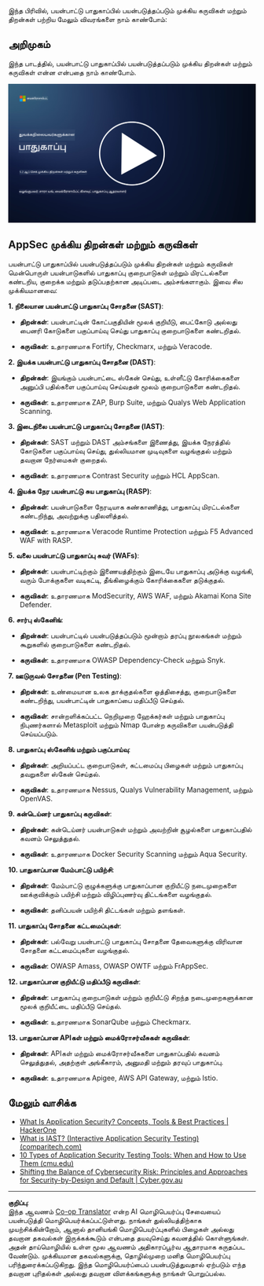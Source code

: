 <!--
CO_OP_TRANSLATOR_METADATA:
{
  "original_hash": "790a3fa7e535ec60bb51bde13e759781",
  "translation_date": "2025-10-11T11:33:45+00:00",
  "source_file": "5.2 AppSec key capabilities.md",
  "language_code": "ta"
}
-->
இந்த பிரிவில், பயன்பாட்டு பாதுகாப்பில் பயன்படுத்தப்படும் முக்கிய கருவிகள் மற்றும் திறன்கள் பற்றிய மேலும் விவரங்களை நாம் காண்போம்:

## அறிமுகம்

இந்த பாடத்தில், பயன்பாட்டு பாதுகாப்பில் பயன்படுத்தப்படும் முக்கிய திறன்கள் மற்றும் கருவிகள் என்ன என்பதை நாம் காண்போம்.

[![வீடியோவை பார்க்க](../../translated_images/5-2_placeholder.35d943b10c4c6018ebe2bbdb7706a0d739ce9e54bdb35eaf2ad644d43f4cec60.ta.png)](https://learn-video.azurefd.net/vod/player?id=b562daa7-ab92-4cf4-a6dd-6b6a506edfac)

## AppSec முக்கிய திறன்கள் மற்றும் கருவிகள்

பயன்பாட்டு பாதுகாப்பில் பயன்படுத்தப்படும் முக்கிய திறன்கள் மற்றும் கருவிகள் மென்பொருள் பயன்பாடுகளில் பாதுகாப்பு குறைபாடுகள் மற்றும் மிரட்டல்களை கண்டறிய, குறைக்க மற்றும் தடுப்பதற்கான அடிப்படை அம்சங்களாகும். இவை சில முக்கியமானவை:

**1. நிலையான பயன்பாட்டு பாதுகாப்பு சோதனை (SAST)**:

- **திறன்கள்**: பயன்பாட்டின் கோட்பகுதியின் மூலக் குறியீடு, பைட்கோடு அல்லது பைனரி கோடுகளை பகுப்பாய்வு செய்து பாதுகாப்பு குறைபாடுகளை கண்டறிதல்.

- **கருவிகள்**: உதாரணமாக Fortify, Checkmarx, மற்றும் Veracode.

**2. இயக்க பயன்பாட்டு பாதுகாப்பு சோதனை (DAST)**:

- **திறன்கள்**: இயங்கும் பயன்பாட்டை ஸ்கேன் செய்து, உள்ளீட்டு கோரிக்கைகளை அனுப்பி பதில்களை பகுப்பாய்வு செய்வதன் மூலம் குறைபாடுகளை கண்டறிதல்.

- **கருவிகள்**: உதாரணமாக ZAP, Burp Suite, மற்றும் Qualys Web Application Scanning.

**3. இடைநிலை பயன்பாட்டு பாதுகாப்பு சோதனை (IAST)**:

- **திறன்கள்**: SAST மற்றும் DAST அம்சங்களை இணைத்து, இயக்க நேரத்தில் கோடுகளை பகுப்பாய்வு செய்து, துல்லியமான முடிவுகளை வழங்குதல் மற்றும் தவறான நேர்மைகள் குறைதல்.

- **கருவிகள்**: உதாரணமாக Contrast Security மற்றும் HCL AppScan.

**4. இயக்க நேர பயன்பாட்டு சுய பாதுகாப்பு (RASP)**:

- **திறன்கள்**: பயன்பாடுகளை நேரடியாக கண்காணித்து, பாதுகாப்பு மிரட்டல்களை கண்டறிந்து, அவற்றுக்கு பதிலளித்தல்.

- **கருவிகள்**: உதாரணமாக Veracode Runtime Protection மற்றும் F5 Advanced WAF with RASP.

**5. வலை பயன்பாட்டு பாதுகாப்பு சுவர் (WAFs)**:

- **திறன்கள்**: பயன்பாட்டிற்கும் இணையத்திற்கும் இடையே பாதுகாப்பு அடுக்கு வழங்கி, வரும் போக்குகளை வடிகட்டி, தீங்கிழைக்கும் கோரிக்கைகளை தடுக்குதல்.

- **கருவிகள்**: உதாரணமாக ModSecurity, AWS WAF, மற்றும் Akamai Kona Site Defender.

**6. சார்பு ஸ்கேனிங்**:

- **திறன்கள்**: பயன்பாட்டில் பயன்படுத்தப்படும் மூன்றாம் தரப்பு நூலகங்கள் மற்றும் கூறுகளில் குறைபாடுகளை கண்டறிதல்.

- **கருவிகள்**: உதாரணமாக OWASP Dependency-Check மற்றும் Snyk.

**7. ஊடுருவல் சோதனை (Pen Testing)**:

- **திறன்கள்**: உண்மையான உலக தாக்குதல்களை ஒத்திசைத்து, குறைபாடுகளை கண்டறிந்து, பயன்பாட்டின் பாதுகாப்பை மதிப்பீடு செய்தல்.

- **கருவிகள்**: சான்றளிக்கப்பட்ட நெறிமுறை ஹேக்கர்கள் மற்றும் பாதுகாப்பு நிபுணர்களால் Metasploit மற்றும் Nmap போன்ற கருவிகளை பயன்படுத்தி செய்யப்படும்.

**8. பாதுகாப்பு ஸ்கேனிங் மற்றும் பகுப்பாய்வு**:

- **திறன்கள்**: அறியப்பட்ட குறைபாடுகள், கட்டமைப்பு பிழைகள் மற்றும் பாதுகாப்பு தவறுகளை ஸ்கேன் செய்தல்.

- **கருவிகள்**: உதாரணமாக Nessus, Qualys Vulnerability Management, மற்றும் OpenVAS.

**9. கன்டெய்னர் பாதுகாப்பு கருவிகள்**:

- **திறன்கள்**: கன்டெய்னர் பயன்பாடுகள் மற்றும் அவற்றின் சூழல்களை பாதுகாப்பதில் கவனம் செலுத்துதல்.

- **கருவிகள்**: உதாரணமாக Docker Security Scanning மற்றும் Aqua Security.

**10. பாதுகாப்பான மேம்பாட்டு பயிற்சி**:

- **திறன்கள்**: மேம்பாட்டு குழுக்களுக்கு பாதுகாப்பான குறியீட்டு நடைமுறைகளை ஊக்குவிக்கும் பயிற்சி மற்றும் விழிப்புணர்வு திட்டங்களை வழங்குதல்.

- **கருவிகள்**: தனிப்பயன் பயிற்சி திட்டங்கள் மற்றும் தளங்கள்.

**11. பாதுகாப்பு சோதனை கட்டமைப்புகள்**:

- **திறன்கள்**: பல்வேறு பயன்பாட்டு பாதுகாப்பு சோதனை தேவைகளுக்கு விரிவான சோதனை கட்டமைப்புகளை வழங்குதல்.

- **கருவிகள்**: OWASP Amass, OWASP OWTF மற்றும் FrAppSec.

**12. பாதுகாப்பான குறியீட்டு மதிப்பீடு கருவிகள்**:

- **திறன்கள்**: பாதுகாப்பு குறைபாடுகள் மற்றும் குறியீட்டு சிறந்த நடைமுறைகளுக்கான மூலக் குறியீட்டை மதிப்பீடு செய்தல்.

- **கருவிகள்**: உதாரணமாக SonarQube மற்றும் Checkmarx.

**13. பாதுகாப்பான APIகள் மற்றும் மைக்ரோசர்வீசுகள் கருவிகள்**:

- **திறன்கள்**: APIகள் மற்றும் மைக்ரோசர்வீசுகளை பாதுகாப்பதில் கவனம் செலுத்துதல், அதற்குள் அங்கீகாரம், அனுமதி மற்றும் தரவுப் பாதுகாப்பு.

- **கருவிகள்**: உதாரணமாக Apigee, AWS API Gateway, மற்றும் Istio.

## மேலும் வாசிக்க

- [What Is Application Security? Concepts, Tools & Best Practices | HackerOne](https://www.hackerone.com/knowledge-center/what-application-security-concepts-tools-best-practices)
- [What is IAST? (Interactive Application Security Testing) (comparitech.com)](https://www.comparitech.com/net-admin/what-is-iast/)
- [10 Types of Application Security Testing Tools: When and How to Use Them (cmu.edu)](https://insights.sei.cmu.edu/blog/10-types-of-application-security-testing-tools-when-and-how-to-use-them/)
- [Shifting the Balance of Cybersecurity Risk: Principles and Approaches for Security-by-Design and Default | Cyber.gov.au](https://www.cyber.gov.au/about-us/view-all-content/publications/principles-and-approaches-for-security-by-design-and-default)

---

**குறிப்பு**:  
இந்த ஆவணம் [Co-op Translator](https://github.com/Azure/co-op-translator) என்ற AI மொழிபெயர்ப்பு சேவையைப் பயன்படுத்தி மொழிபெயர்க்கப்பட்டுள்ளது. நாங்கள் துல்லியத்திற்காக முயற்சிக்கின்றோம், ஆனால் தானியங்கி மொழிபெயர்ப்புகளில் பிழைகள் அல்லது தவறான தகவல்கள் இருக்கக்கூடும் என்பதை தயவுசெய்து கவனத்தில் கொள்ளுங்கள். அதன் தாய்மொழியில் உள்ள மூல ஆவணம் அதிகாரப்பூர்வ ஆதாரமாக கருதப்பட வேண்டும். முக்கியமான தகவல்களுக்கு, தொழில்முறை மனித மொழிபெயர்ப்பு பரிந்துரைக்கப்படுகிறது. இந்த மொழிபெயர்ப்பைப் பயன்படுத்துவதால் ஏற்படும் எந்த தவறான புரிதல்கள் அல்லது தவறான விளக்கங்களுக்கு நாங்கள் பொறுப்பல்ல.
